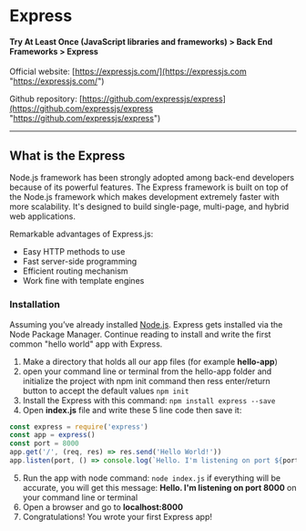 # Express
#### Try At Least Once (JavaScript libraries and frameworks) > Back End Frameworks > Express

Official website: [https://expressjs.com/](https://expressjs.com "https://expressjs.com/")

Github repository: [https://github.com/expressjs/express](https://github.com/expressjs/express "https://github.com/expressjs/express")

------------
## What is the Express
Node.js framework has been strongly adopted among back-end developers because of its powerful features. The Express framework is built on top of the Node.js framework which makes development extremely faster with more scalability. It's designed to build single-page, multi-page, and hybrid web applications.

Remarkable advantages of Express.js:
- Easy HTTP methods to use
- Fast server-side programming
- Efficient routing mechanism
- Work fine with template engines

### Installation
Assuming you’ve already installed [Node.js](https://nodejs.org/ "Node.js"). Express gets installed via the Node Package Manager. Continue reading to install and write the first common "hello world" app with Express.

1. Make a directory that holds all our app files (for example **hello-app**)
2. open your command line or terminal from the hello-app folder and initialize the project with npm init command then ress enter/return button to accept the default values
`npm init` 
3. Install the Express with this command:
`npm install express --save`
4. Open **index.js** file and write these 5 line code then save it:
```javascript
const express = require('express')
const app = express()
const port = 8000
app.get('/', (req, res) => res.send('Hello World!'))
app.listen(port, () => console.log(`Hello. I'm listening on port ${port}!`))
```
5. Run the app with node command:
`node index.js`
if everything will be accurate, you will get this message: **Hello. I'm listening on port 8000** on your command line or terminal
6. Open a browser and go to **localhost:8000**
7. Congratulations! You wrote your first Express app!